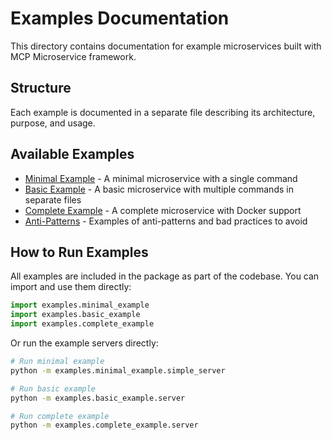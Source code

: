 # Examples Documentation

This directory contains documentation for example microservices built with MCP Microservice framework.

## Structure

Each example is documented in a separate file describing its architecture, purpose, and usage.

## Available Examples

- [Minimal Example](minimal_example.md) - A minimal microservice with a single command
- [Basic Example](basic_example.md) - A basic microservice with multiple commands in separate files
- [Complete Example](complete_example.md) - A complete microservice with Docker support
- [Anti-Patterns](anti_patterns.md) - Examples of anti-patterns and bad practices to avoid

## How to Run Examples

All examples are included in the package as part of the codebase. You can import and use them directly:

```python
import examples.minimal_example
import examples.basic_example
import examples.complete_example
```

Or run the example servers directly:

```bash
# Run minimal example
python -m examples.minimal_example.simple_server

# Run basic example
python -m examples.basic_example.server

# Run complete example
python -m examples.complete_example.server
``` 